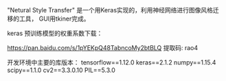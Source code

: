 
"Netural Style Transfer" 
是一个用Keras实现的，利用神经网络进行图像风格迁移的工具， GUI用tkiner完成。

keras 预训练模型的权重系数下载：

https://pan.baidu.com/s/1pYEKpQ48TabncoMy2btBLQ
提取码: rao4


开发环境中主要的库版本：
tensorflow==1.12.0
keras==2.1.2
numpy==1.15.4
scipy==1.1.0
cv2==3.3.0.10
PIL==5.3.0
